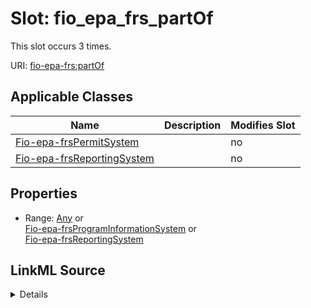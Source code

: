 

# Slot: fio_epa_frs_partOf




This slot occurs 3 times.


URI: [fio-epa-frs:partOf](http://w3id.org/fio/v1/epa-frs#partOf)



<!-- no inheritance hierarchy -->





## Applicable Classes

| Name | Description | Modifies Slot |
| --- | --- | --- |
| [Fio-epa-frsPermitSystem](../classes/Fio-epa-frsPermitSystem.md) |  |  no  |
| [Fio-epa-frsReportingSystem](../classes/Fio-epa-frsReportingSystem.md) |  |  no  |







## Properties

* Range: [Any](../classes/Any.md)&nbsp;or&nbsp;<br />[Fio-epa-frsProgramInformationSystem](../classes/Fio-epa-frsProgramInformationSystem.md)&nbsp;or&nbsp;<br />[Fio-epa-frsReportingSystem](../classes/Fio-epa-frsReportingSystem.md)







## LinkML Source

<details>

```yaml
name: fio-epa-frs_partOf
from_schema: okns:fiokg
exact_mappings:
- http://w3id.org/fio/v1/epa-frs#partOf
rank: 1000
slot_uri: fio-epa-frs:partOf
alias: fio_epa_frs_partOf
domain_of:
- fio-epa-frs_PermitSystem
- fio-epa-frs_ReportingSystem
range: Any
any_of:
- range: fio-epa-frs_ProgramInformationSystem
- range: fio-epa-frs_ReportingSystem

```
</details>